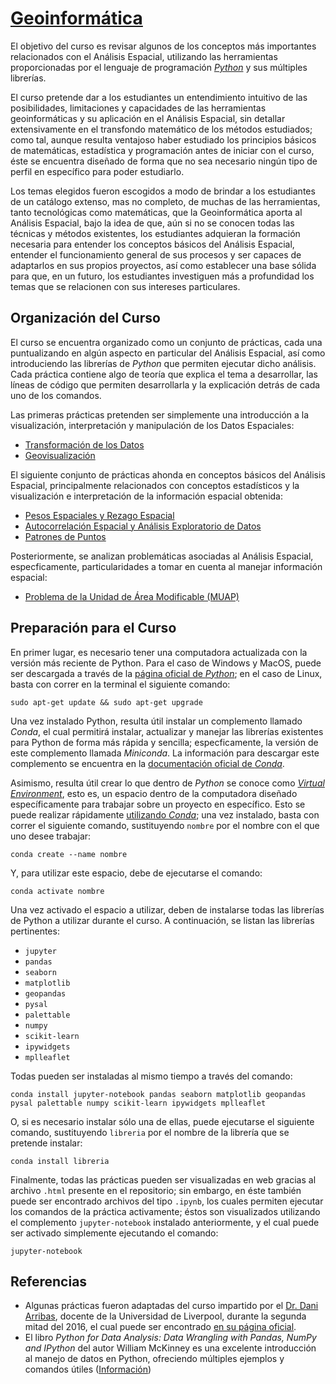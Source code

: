 # [Geoinformática](https://centrogeo.github.io/curso-geoinformatica-2/)

El objetivo del curso es revisar algunos de los conceptos más importantes relacionados con el Análisis Espacial, utilizando las herramientas proporcionadas por el lenguaje de programación *[Python](https://en.wikipedia.org/wiki/Python_(programming_language))* y sus múltiples librerías.

El curso pretende dar a los estudiantes un entendimiento intuitivo de las posibilidades, limitaciones y capacidades de las herramientas geoinformáticas y su aplicación en el Análisis Espacial, sin detallar extensivamente en el transfondo matemático de los métodos estudiados; como tal, aunque resulta ventajoso haber estudiado los principios básicos de matemáticas, estadística y programación antes de iniciar con el curso, éste se encuentra diseñado de forma que no sea necesario ningún tipo de perfil en específico para poder estudiarlo.

Los temas elegidos fueron escogidos a modo de brindar a los estudiantes de un catálogo extenso, mas no completo, de muchas de las herramientas, tanto tecnológicas como matemáticas, que la Geoinformática aporta al Análisis Espacial, bajo la idea de que, aún si no se conocen todas las técnicas y métodos existentes, los estudiantes adquieran la formación necesaria para entender los conceptos básicos del Análisis Espacial, entender el funcionamiento general de sus procesos y ser capaces de adaptarlos en sus propios proyectos, así como establecer una base sólida para que, en un futuro, los estudiantes investiguen más a profundidad los temas que se relacionen con sus intereses particulares.

## Organización del Curso
El curso se encuentra organizado como un conjunto de prácticas, cada una puntualizando en algún aspecto en particular del Análisis Espacial, así como introduciendo las librerías de *Python* que permiten ejecutar dicho análisis. Cada práctica contiene algo de teoría que explica el tema a desarrollar, las líneas de código que permiten desarrollarla y la explicación detrás de cada uno de los comandos.

Las primeras prácticas pretenden ser simplemente una introducción a la visualización, interpretación y manipulación de los Datos Espaciales:
* [Transformación de los Datos](./01_transformacion/01_transformacion.html)
* [Geovisualización](./02_geovisualizacion/02_geovisualizacion.html)

El siguiente conjunto de prácticas ahonda en conceptos básicos del Análisis Espacial, principalmente relacionados con conceptos estadísticos y la visualización e interpretación de la información espacial obtenida:
* [Pesos Espaciales y Rezago Espacial](./practica_4/practica_4.html)
* [Autocorrelación Espacial y Análisis Exploratorio de Datos](./practica_5/practica_5.html)
* [Patrones de Puntos](./practica_7/practica_7.html)

Posteriormente, se analizan problemáticas asociadas al Análisis Espacial, especficamente, particularidades a tomar en cuenta al manejar información espacial:
* [Problema de la Unidad de Área Modificable (MUAP)](./practica_extra/practica_extra.html)

## Preparación para el Curso
En primer lugar, es necesario tener una computadora actualizada con la versión más reciente de Python. Para el caso de Windows y MacOS, puede ser descargada a través de la [página oficial de *Python*](https://www.python.org/downloads/); en el caso de Linux, basta con correr en la terminal el siguiente comando:
```
sudo apt-get update && sudo apt-get upgrade
```
Una vez instalado Python, resulta útil instalar un complemento llamado *Conda*, el cual permitirá instalar, actualizar y manejar las librerías existentes para Python de forma más rápida y sencilla; especficamente, la versión de este complemento llamada *Miniconda*. La información para descargar este complemento se encuentra en la [documentación oficial de *Conda*](https://docs.conda.io/en/latest/miniconda.html).

Asimismo, resulta útil crear lo que dentro de *Python* se conoce como [*Virtual Environment*](https://www.geeksforgeeks.org/python-virtual-environment/), esto es, un espacio dentro de la computadora diseñado específicamente para trabajar sobre un proyecto en específico. Esto se puede realizar rápidamente [utilizando *Conda*](https://docs.conda.io/projects/conda/en/latest/user-guide/tasks/manage-environments.html); una vez instalado, basta con correr el siguiente comando, sustituyendo `nombre` por el nombre con el que uno desee trabajar:
```
conda create --name nombre
```
Y, para utilizar este espacio, debe de ejecutarse el comando:
```
conda activate nombre
```
Una vez activado el espacio a utilizar, deben de instalarse todas las librerías de Python a utilizar durante el curso. A continuación, se listan las librerías pertinentes:
* `jupyter`
* `pandas`
* `seaborn`
* `matplotlib`
* `geopandas`
* `pysal`
* `palettable`
* `numpy`
* `scikit-learn`
* `ipywidgets`
* `mplleaflet`

Todas pueden ser instaladas al mismo tiempo a través del comando:
```
conda install jupyter-notebook pandas seaborn matplotlib geopandas pysal palettable numpy scikit-learn ipywidgets mplleaflet
```
O, si es necesario instalar sólo una de ellas, puede ejecutarse el siguiente comando, sustituyendo `libreria` por el nombre de la librería que se pretende instalar:
```
conda install libreria
```
Finalmente, todas las prácticas pueden ser visualizadas en web gracias al archivo `.html` presente en el repositorio; sin embargo, en éste también puede ser encontrado archivos del tipo `.ipynb`, los cuales permiten ejecutar los comandos de la práctica activamente; éstos son visualizados utilizando el complemento `jupyter-notebook` instalado anteriormente, y el cual puede ser activado simplemente ejecutando el comando:
```
jupyter-notebook
```

## Referencias
* Algunas prácticas fueron adaptadas del curso impartido por el [Dr. Dani Arribas](http://darribas.org/), docente de la Universidad de Liverpool, durante la segunda mitad del 2016, el cual puede ser encontrado [en su página oficial](http://darribas.org/gds16/).
* El libro *Python for Data Analysis: Data Wrangling with Pandas, NumPy and IPython* del autor William McKinney es una excelente introducción al manejo de datos en Python, ofreciendo múltiples ejemplos y comandos útiles ([Información](http://shop.oreilly.com/product/0636920023784.do))
